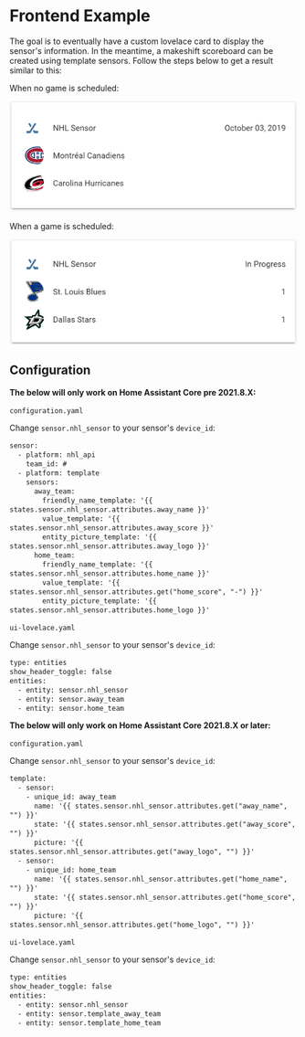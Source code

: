 # Frontend Example
The goal is to eventually have a custom lovelace card to display the sensor's information. In the meantime, a makeshift scoreboard can be created using template sensors. Follow the steps below to get a result similar to this:

When no game is scheduled:

![No games scheduled](./no_game.png) 

When a game is scheduled:

![With a game scheduled](./with_game.png)

## Configuration
**The below will only work on Home Assistant Core pre 2021.8.X:**

`configuration.yaml`

Change `sensor.nhl_sensor` to your sensor's `device_id`:
```
sensor:
  - platform: nhl_api
    team_id: #
  - platform: template
    sensors:
      away_team:
        friendly_name_template: '{{ states.sensor.nhl_sensor.attributes.away_name }}'
        value_template: '{{ states.sensor.nhl_sensor.attributes.away_score }}'
        entity_picture_template: '{{ states.sensor.nhl_sensor.attributes.away_logo }}'
      home_team:
        friendly_name_template: '{{ states.sensor.nhl_sensor.attributes.home_name }}'
        value_template: '{{ states.sensor.nhl_sensor.attributes.get("home_score", "-") }}'
        entity_picture_template: '{{ states.sensor.nhl_sensor.attributes.home_logo }}'
```
  
`ui-lovelace.yaml`

Change `sensor.nhl_sensor` to your sensor's `device_id`:
```
type: entities
show_header_toggle: false
entities:
  - entity: sensor.nhl_sensor
  - entity: sensor.away_team
  - entity: sensor.home_team
```

**The below will only work on Home Assistant Core 2021.8.X or later:**

`configuration.yaml`

Change `sensor.nhl_sensor` to your sensor's `device_id`:
```
template:
  - sensor:
    - unique_id: away_team
      name: '{{ states.sensor.nhl_sensor.attributes.get("away_name", "") }}'
      state: '{{ states.sensor.nhl_sensor.attributes.get("away_score", "") }}'
      picture: '{{ states.sensor.nhl_sensor.attributes.get("away_logo", "") }}'
  - sensor:
    - unique_id: home_team
      name: '{{ states.sensor.nhl_sensor.attributes.get("home_name", "") }}'
      state: '{{ states.sensor.nhl_sensor.attributes.get("home_score", "") }}'
      picture: '{{ states.sensor.nhl_sensor.attributes.get("home_logo", "") }}'
```
  
`ui-lovelace.yaml`

Change `sensor.nhl_sensor` to your sensor's `device_id`:
```
type: entities
show_header_toggle: false
entities:
  - entity: sensor.nhl_sensor
  - entity: sensor.template_away_team
  - entity: sensor.template_home_team
```